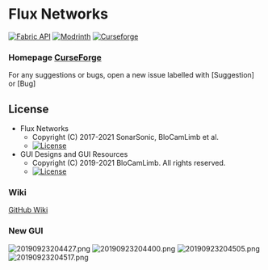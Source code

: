 # Flux Networks
[![Fabric API](https://img.shields.io/badge/Fabric_API-%23%236A6A6A?style=for-the-badge&logoColor=%23595959&label=Requires&color=%23B1AA99)](https://modrinth.com/mod/fabric-api)
[![Modrinth](https://img.shields.io/modrinth/dt/d1ItuIJe?style=for-the-badge&logo=modrinth&logoColor=%23FFFFFF&label=%20Modrinth&labelColor=%23479152&color=%23479152)](https://modrinth.com/mod/flux-networks-fabric)
[![Curseforge](https://img.shields.io/curseforge/dt/962362?style=for-the-badge&logo=curseforge&logoColor=%23FFFFFF&label=%20Curseforge&labelColor=%23E16E38&color=%23E16E38)](https://www.curseforge.com/minecraft/mc-mods/flux-networks-fabric)

### Homepage [CurseForge](https://www.curseforge.com/minecraft/mc-mods/flux-networks-fabric)
For any suggestions or bugs, open a new issue labelled with [Suggestion] or [Bug]
## License
* Flux Networks
  - Copyright (C) 2017-2021 SonarSonic, BloCamLimb et al.
  - [![License](https://img.shields.io/badge/License-MIT-red.svg?style=flat-square)](http://opensource.org/licenses/MIT)
* GUI Designs and GUI Resources
  -  Copyright (C) 2019-2021 BloCamLimb. All rights reserved.
  - [![License](https://img.shields.io/badge/License-CC%20BY--NC--SA%204.0-yellow.svg?style=flat-square)](https://creativecommons.org/licenses/by-nc-sa/4.0/)
### Wiki
[GitHub Wiki](https://github.com/SonarSonic/Flux-Networks/wiki)
### New GUI
![20190923204427.png](https://i.loli.net/2019/09/23/1ZVtXlg3MvBIGQH.png)
![20190923204400.png](https://i.loli.net/2019/09/23/reLOqVAwiDTaQvx.png)
![20190923204505.png](https://i.loli.net/2019/09/23/6FdKngioTEyaB5N.png)
![20190923204517.png](https://i.loli.net/2019/09/23/QlBPcfvV15pjzs4.png)
